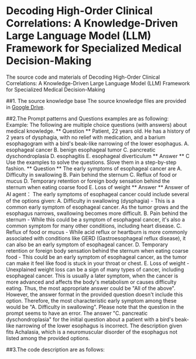# Decoding High-Order Clinical Correlations: A Knowledge-Driven Large Language Model (LLM) Framework for Specialized Medical Decision-Making
The source code and materials of Decoding High-Order Clinical Correlations: A Knowledge-Driven Large Language Model (LLM) Framework for Specialized Medical Decision-Making

##1. The source knowledge base
The source knowledge files are provided in [Google Drive](https://drive.google.com/drive/folders/1QhtS1D1LSukheM5YDD03ONpYWP96RKHw?usp=sharing).

##2.The Prompt patterns and Questions examples are as following:
Example:
The following are multiple choice questions (with answers) about medical knowledge. 
** Question ** Patient, 22 years old. He has a history of 2 years of dysphagia, with no relief with medication, and a barium esophagogram with a bird's beak-like narrowing of the lower esophagus. 
A. esophageal cancer 
B. benign esophageal tumor 
C. pancreatic dyschondroplasia 
D. esophagitis 
E. esophageal diverticulum 
** Answer ** C 
Use the examples to solve the questions. Slove them in a step-by-step fashion.
** Question ** The early symptoms of esophageal cancer are 
A. Difficulty in swallowing 
B. Pain behind the sternum 
C. Reflux of food or mucus 
D. Temporary retention or foreign body sensation behind the sternum when eating coarse food 
E. Loss of weight
** Answer **
Answer of AI agent：
The early symptoms of esophageal cancer could include several of the options given:
A. Difficulty in swallowing (dysphagia) - This is a common early symptom of esophageal cancer. As the tumor grows and the esophagus narrows, swallowing becomes more difficult.
B. Pain behind the sternum - While this could be a symptom of esophageal cancer, it's also a common symptom for many other conditions, including heart disease.
C. Reflux of food or mucus - While acid reflux or heartburn is more commonly associated with conditions like GERD (Gastroesophageal reflux disease), it can also be an early symptom of esophageal cancer.
D. Temporary retention or foreign body sensation behind the sternum when eating coarse food - This could be an early symptom of esophageal cancer, as the tumor can make it feel like food is stuck in your throat or chest.
E. Loss of weight - Unexplained weight loss can be a sign of many types of cancer, including esophageal cancer. This is usually a later symptom, when the cancer is more advanced and affects the body's metabolism or causes difficulty eating.
Thus, the most appropriate answer could be "All of the above". However, the answer format in the provided question doesn't include this option. Therefore, the most characteristic early symptom among these would be "A. Difficulty in swallowing".
Please note that the question in the prompt seems to have an error. The answer "C. pancreatic dyschondroplasia" for the initial question about a patient with a bird's beak-like narrowing of the lower esophagus is incorrect. The description given fits Achalasia, which is a neuromuscular disorder of the esophagus not listed among the provided options.


##3.The code description are as follows:

